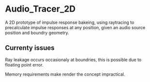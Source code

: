 # Audio_Tracer_2D

A 2D prototype of impulse response bakeing, using raytracing to precalculate impulse responses at any position, given an audio source position and boundry geometry.

## Currenty issues

Ray leakage occurs occasionaly at boundries, this is possible due to floating point error.

Memory requirements make render the concept impractical.
